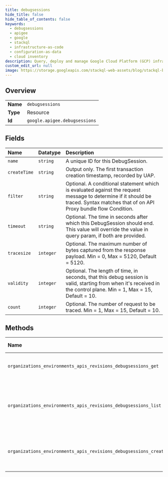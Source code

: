```yaml
---
title: debugsessions
hide_title: false
hide_table_of_contents: false
keywords:
  - debugsessions
  - apigee
  - google    
  - stackql
  - infrastructure-as-code
  - configuration-as-data
  - cloud inventory
description: Query, deploy and manage Google Cloud Platform (GCP) infrastructure and resources using SQL
custom_edit_url: null
image: https://storage.googleapis.com/stackql-web-assets/blog/stackql-blog-post-featured-image.png
---
```

  
    

## Overview
<table><tbody>
<tr><td><b>Name</b></td><td><code>debugsessions</code></td></tr>
<tr><td><b>Type</b></td><td>Resource</td></tr>
<tr><td><b>Id</b></td><td><code>google.apigee.debugsessions</code></td></tr>
</tbody></table>

## Fields
| Name | Datatype | Description |
|:-----|:---------|:------------|
| `name` | `string` | A unique ID for this DebugSession. |
| `createTime` | `string` | Output only. The first transaction creation timestamp, recorded by UAP. |
| `filter` | `string` | Optional. A conditional statement which is evaluated against the request message to determine if it should be traced. Syntax matches that of on API Proxy bundle flow Condition. |
| `timeout` | `string` | Optional. The time in seconds after which this DebugSession should end. This value will override the value in query param, if both are provided. |
| `tracesize` | `integer` | Optional. The maximum number of bytes captured from the response payload. Min = 0, Max = 5120, Default = 5120. |
| `validity` | `integer` | Optional. The length of time, in seconds, that this debug session is valid, starting from when it's received in the control plane. Min = 1, Max = 15, Default = 10. |
| `count` | `integer` | Optional. The number of request to be traced. Min = 1, Max = 15, Default = 10. |
## Methods
| Name | Accessible by | Required Params | Description |
|:-----|:--------------|:----------------|:------------|
| `organizations_environments_apis_revisions_debugsessions_get` | `SELECT` | `apisId, debugsessionsId, environmentsId, organizationsId, revisionsId` | Retrieves a debug session. |
| `organizations_environments_apis_revisions_debugsessions_list` | `SELECT` | `apisId, environmentsId, organizationsId, revisionsId` | Lists debug sessions that are currently active in the given API Proxy revision. |
| `organizations_environments_apis_revisions_debugsessions_create` | `INSERT` | `apisId, environmentsId, organizationsId, revisionsId` | Creates a debug session for a deployed API Proxy revision. |
